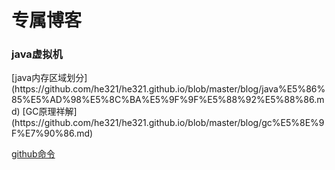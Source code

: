 

<h1>专属博客</h1>
<h3>java虚拟机</h3>
[java内存区域划分](https://github.com/he321/he321.github.io/blob/master/blog/java%E5%86%85%E5%AD%98%E5%8C%BA%E5%9F%9F%E5%88%92%E5%88%86.md)
[GC原理祥解](https://github.com/he321/he321.github.io/blob/master/blog/gc%E5%8E%9F%E7%90%86.md)
        
[github命令](https://github.com/he321/he321.github.io/blob/master/blog/github-commit.md)
